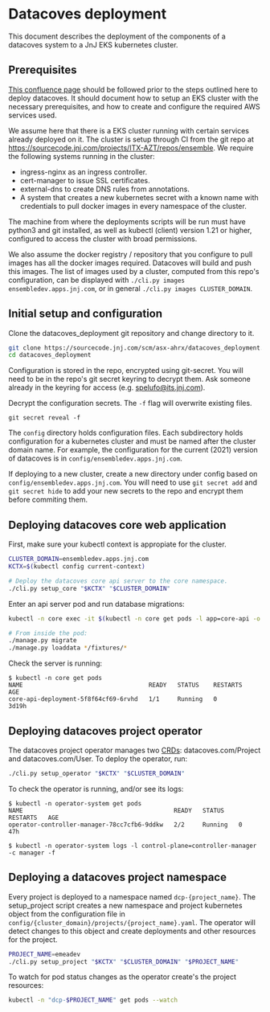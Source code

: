 # Datacoves deployment

This document describes the deployment of the components of a datacoves system
to a JnJ EKS kubernetes cluster.

## Prerequisites

[This confluence page](https://confluence.jnj.com/display/AHRX/How+to+Deploy+a+new+Datacoves+cluster+-+Datacoves+-+How+to+guides)
should be followed prior to the steps outlined here to deploy datacoves. It
should document how to setup an EKS cluster with the necessary prerequisites,
and how to create and configure the required AWS services used.

We assume here that there is a EKS cluster running with certain services already
deployed on it. The cluster is setup through CI from the git repo at
https://sourcecode.jnj.com/projects/ITX-AZT/repos/ensemble.
We require the following systems running in the cluster:

* ingress-nginx as an ingress controller.
* cert-manager to issue SSL certificates.
* external-dns to create DNS rules from annotations.
* A system that creates a new kubernetes secret with a known name with
  credentials to pull docker images in every namespace of the cluster.

The machine from where the deployments scripts will be run must have python3 and
git installed, as well as kubectl (client) version 1.21 or higher, configured
to access the cluster with broad permissions.

We also assume the docker registry / repository that you configure to pull
images has all the docker images required. Datacoves will build and push this
images. The list of images used by a cluster, computed from this repo's
configuration, can be displayed with `./cli.py images ensembledev.apps.jnj.com`,
or in general `./cli.py images CLUSTER_DOMAIN`.


## Initial setup and configuration

Clone the datacoves_deployment git repository and change directory to it.

```sh
git clone https://sourcecode.jnj.com/scm/asx-ahrx/datacoves_deployment.git
cd datacoves_deployment
```

Configuration is stored in the repo, encrypted using git-secret. You will need
to be in the repo's git secret keyring to decrypt them. Ask someone already in
the keyring for access (e.g. spelufo@its.jnj.com).

Decrypt the configuration secrets. The `-f` flag will overwrite existing files.

```
git secret reveal -f
```

The `config` directory holds configuration files. Each subdirectory holds
configuration for a kubernetes cluster and must be named after the cluster
domain name. For example, the configuration for the current (2021) version of
datacoves is in `config/ensembledev.apps.jnj.com`.

If deploying to a new cluster, create a new directory under config based on
`config/ensembledev.apps.jnj.com`. You will need to use `git secret add` and
`git secret hide` to add your new secrets to the repo and encrypt them before
commiting them.


## Deploying datacoves core web application

First, make sure your kubectl context is appropiate for the cluster.

```sh
CLUSTER_DOMAIN=ensembledev.apps.jnj.com
KCTX=$(kubectl config current-context)

# Deploy the datacoves core api server to the core namespace.
./cli.py setup_core "$KCTX" "$CLUSTER_DOMAIN"
```

Enter an api server pod and run database migrations:

```sh
kubectl -n core exec -it $(kubectl -n core get pods -l app=core-api -o name) -- bash

# From inside the pod:
./manage.py migrate
./manage.py loaddata */fixtures/*
```

Check the server is running:
```
$ kubectl -n core get pods
NAME                                   READY   STATUS    RESTARTS   AGE
core-api-deployment-5f8f64cf69-6rvhd   1/1     Running   0          3d19h
```


## Deploying datacoves project operator

The datacoves project operator manages two [CRDs](https://kubernetes.io/docs/concepts/extend-kubernetes/api-extension/custom-resources/):
datacoves.com/Project and datacoves.com/User. To deploy the operator, run:

```sh
./cli.py setup_operator "$KCTX" "$CLUSTER_DOMAIN"
```

To check the operator is running, and/or see its logs:

```
$ kubectl -n operator-system get pods
NAME                                          READY   STATUS    RESTARTS   AGE
operator-controller-manager-78cc7cfb6-9ddkw   2/2     Running   0          47h

$ kubectl -n operator-system logs -l control-plane=controller-manager -c manager -f
```


## Deploying a datacoves project namespace

Every project is deployed to a namespace named `dcp-{project_name}`. The
setup_project script creates a new namespace and project kubernetes object from
the configuration file in `config/{cluster_domain}/projects/{project_name}.yaml`.
The operator will detect changes to this object and create deployments and other
resources for the project.

```sh
PROJECT_NAME=emeadev
./cli.py setup_project "$KCTX" "$CLUSTER_DOMAIN" "$PROJECT_NAME"
```

To watch for pod status changes as the operator create's the project resources:

```sh
kubectl -n "dcp-$PROJECT_NAME" get pods --watch
```
